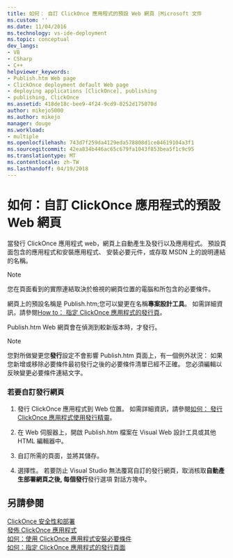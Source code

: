 ```yaml
---
title: 如何： 自訂 ClickOnce 應用程式的預設 Web 網頁 |Microsoft 文件
ms.custom: ''
ms.date: 11/04/2016
ms.technology: vs-ide-deployment
ms.topic: conceptual
dev_langs:
- VB
- CSharp
- C++
helpviewer_keywords:
- Publish.htm Web page
- ClickOnce deployment default Web page
- deploying applications [ClickOnce], publishing
- publishing, ClickOnce
ms.assetid: 418de18c-bee9-4f24-9cd9-0252d175070d
author: mikejo5000
ms.author: mikejo
manager: douge
ms.workload:
- multiple
ms.openlocfilehash: 743d7f259da4129eda578808d1ce04619104a3f1
ms.sourcegitcommit: 42ea834b446ac65c679fa1043f853bea5f1c9c95
ms.translationtype: MT
ms.contentlocale: zh-TW
ms.lasthandoff: 04/19/2018
---
```

# <a name="how-to-customize-the-default-web-page-for-a-clickonce-application"></a>如何：自訂 ClickOnce 應用程式的預設 Web 網頁
當發行 ClickOnce 應用程式 web，網頁上自動產生及發行以及應用程式。 預設頁面包含的應用程式和安裝應用程式、 安裝必要元件，或存取 MSDN 上的說明連結的名稱。  
  
> [!NOTE]
>  您在頁面看到的實際連結取決於檢視的網頁位置的電腦和所包含的必要條件。  
  
 網頁上的預設名稱是 Publish.htm;您可以變更在名稱**專案設計工具**。 如需詳細資訊，請參閱[How to： 指定 ClickOnce 應用程式的發行頁](../deployment/how-to-specify-a-publish-page-for-a-clickonce-application.md)。  
  
 Publish.htm Web 網頁會在偵測到較新版本時，才發行。  
  
> [!NOTE]
>  您對所做變更您**發行**設定不會影響 Publish.htm 頁面上，有一個例外狀況： 如果您新增或移除必要條件最初發行之後的必要條件清單已經不正確。 您必須編輯以反映變更必要條件連結文字。  
  
### <a name="to-customize-the-publish-web-page"></a>若要自訂發行網頁  
  
1.  發行 ClickOnce 應用程式到 Web 位置。 如需詳細資訊，請參閱[如何： 發行 ClickOnce 應用程式使用發行精靈](../deployment/how-to-publish-a-clickonce-application-using-the-publish-wizard.md)。  
  
2.  在 Web 伺服器上，開啟 Publish.htm 檔案在 Visual Web 設計工具或其他 HTML 編輯器中。  
  
3.  自訂所需的頁面，並將其儲存。  
  
4.  選擇性。 若要防止 Visual Studio 無法覆寫自訂的發行網頁，取消核取**自動產生部署網頁之後, 每個發行**發行選項 對話方塊中。  
  
## <a name="see-also"></a>另請參閱  
 [ClickOnce 安全性和部署](../deployment/clickonce-security-and-deployment.md)   
 [發佈 ClickOnce 應用程式](../deployment/publishing-clickonce-applications.md)   
 [如何：使用 ClickOnce 應用程式安裝必要條件](../deployment/how-to-install-prerequisites-with-a-clickonce-application.md)   
 [如何：指定 ClickOnce 應用程式的發行頁面](../deployment/how-to-specify-a-publish-page-for-a-clickonce-application.md)